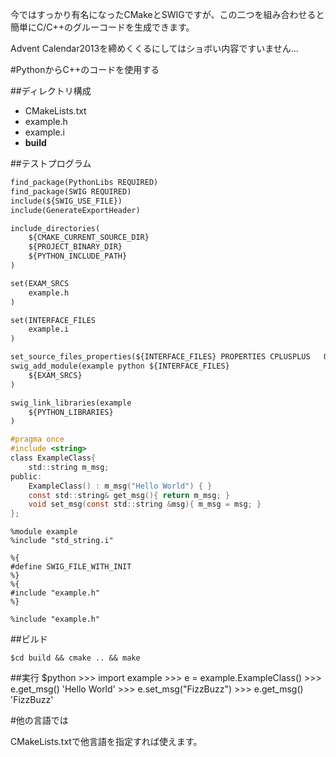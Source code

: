 今ではすっかり有名になったCMakeとSWIGですが、この二つを組み合わせると簡単にC/C++のグルーコードを生成できます。

Advent Calendar2013を締めくくるにしてはショボい内容ですいません...

#PythonからC++のコードを使用する

##ディレクトリ構成

 * CMakeLists.txt
 * example.h
 * example.i
 * **build**

##テストプログラム

```cmake:CMakeList.txt
find_package(PythonLibs REQUIRED)
find_package(SWIG REQUIRED)
include(${SWIG_USE_FILE})
include(GenerateExportHeader)

include_directories(
    ${CMAKE_CURRENT_SOURCE_DIR}
    ${PROJECT_BINARY_DIR}
    ${PYTHON_INCLUDE_PATH}
)

set(EXAM_SRCS
    example.h
)

set(INTERFACE_FILES
    example.i
)

set_source_files_properties(${INTERFACE_FILES} PROPERTIES CPLUSPLUS   ON)
swig_add_module(example python ${INTERFACE_FILES}
    ${EXAM_SRCS}
)

swig_link_libraries(example
    ${PYTHON_LIBRARIES}
)
```

```cpp:example.h
#pragma once
#include <string>
class ExampleClass{
    std::string m_msg;
public:
    ExampleClass() : m_msg("Hello World") { }
    const std::string& get_msg(){ return m_msg; }
    void set_msg(const std::string &msg){ m_msg = msg; }
};
```

```cpp:example.i
%module example
%include "std_string.i"

%{
#define SWIG_FILE_WITH_INIT
%}
%{
#include "example.h"
%}

%include "example.h"

```

##ビルド

    $cd build && cmake .. && make

##実行
    $python
    >>> import example
    >>> e = example.ExampleClass()
    >>> e.get_msg()
    'Hello World'
    >>> e.set_msg("FizzBuzz")
    >>> e.get_msg()
    'FizzBuzz'

#他の言語では

CMakeLists.txtで他言語を指定すれば使えます。





